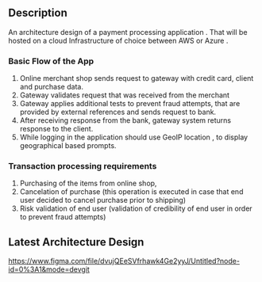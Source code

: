 ## Description
An architecture design of a payment processing application . That will be hosted on a cloud Infrastructure of choice between AWS or Azure . 

### Basic Flow of the App
1.	Online merchant shop sends request to gateway with credit card, client and purchase data. 
2.	Gateway validates request that was received from the merchant 
3.	Gateway applies additional tests to prevent fraud attempts, that are provided by external references and sends request to bank.
4.	After receiving response from the bank, gateway system returns response to the client. 
5.  While logging in the application should use GeoIP location , to display geographical based prompts.


### Transaction processing requirements
1.	Purchasing of the items from online shop, 
2.	Cancelation of purchase (this operation is executed in case that end user decided to cancel purchase prior to shipping) 
3.	Risk validation of end user (validation of credibility of end user in order to prevent fraud attempts)



## Latest Architecture Design 
https://www.figma.com/file/dvujQEeSVfrhawk4Ge2yyJ/Untitled?node-id=0%3A1&mode=devgit